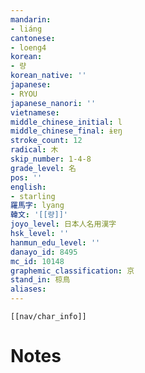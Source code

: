 ```yaml
---
mandarin:
- liáng
cantonese:
- loeng4
korean:
- 량
korean_native: ''
japanese:
- RYOU
japanese_nanori: ''
vietnamese:
middle_chinese_initial: l
middle_chinese_final: ɨɐŋ
stroke_count: 12
radical: 木
skip_number: 1-4-8
grade_level: 名
pos: ''
english:
- starling
羅馬字: lyang
韓文: '[[량]]'
joyo_level: 日本人名用漢字
hsk_level: ''
hanmun_edu_level: ''
danayo_id: 8495
mc_id: 10148
graphemic_classification: 京
stand_in: 椋鳥
aliases:
---
```

```meta-bind-embed
[[nav/char_info]]
```

# Notes
